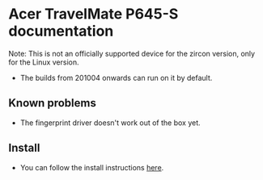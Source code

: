 # Acer TravelMate P645-S documentation

Note: This is not an officially supported device for the zircon version, only for the Linux version.

- The builds from 201004 onwards can run on it by default.

## Known problems
- The fingerprint driver doesn't work out of the box yet.

## Install
- You can follow the install instructions [here](articles/install/64bit.md). 
